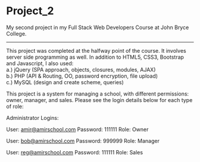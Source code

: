 # Project_2
My second project in my Full Stack Web Developers Course at John Bryce College.
***

This project was completed at the halfway point of the course.  It involves server side programming as well.  In addition to HTML5, CSS3, Bootstrap and Javascript, I also used:    
   a.) jQuery (SPA approach, objects, closures, modules, AJAX)  
   b.) PHP (API & Routing, OO, password encryption, file upload)  
   c.) MySQL (design and create scheme, queries)  

This project is a system for managing a school, with different permissions: owner, manager, and sales.  Please see the login details below for each type of role:

Administrator Logins:

User: amir@amirschool.com
Password: 111111
Role: Owner

User: bob@amirschool.com
Password: 999999
Role: Manager

User: reg@amirschool.com
Password: 111111
Role: Sales

